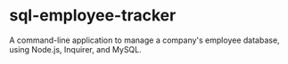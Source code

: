 # sql-employee-tracker
A command-line application to manage a company's employee database, using Node.js, Inquirer, and MySQL.

